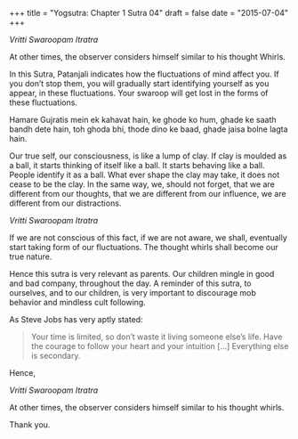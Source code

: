 +++
title = "Yogsutra: Chapter 1 Sutra 04"
draft = false
date = "2015-07-04"
+++

_Vritti Swaroopam Itratra_

At other times, the observer considers himself similar to his thought Whirls.

In this Sutra, Patanjali indicates how the fluctuations of mind affect you. If you don’t stop them, you will gradually start identifying yourself as you appear, in these fluctuations. Your swaroop will get lost in the forms of these fluctuations.

Hamare Gujratis mein ek kahavat hain, ke ghode ko hum, ghade ke saath bandh dete hain, toh ghoda bhi, thode dino ke baad, ghade jaisa bolne lagta hain.

Our true self, our consciousness, is like a lump of clay. If clay is moulded as a ball, it starts thinking of itself like a ball. It starts behaving like a ball. People identify it as a ball. What ever shape the clay may take, it does not cease to be the clay. In the same way, we, should not forget, that we are different from our thoughts, that we are different from our influence, we are different from our distractions.

_Vritti Swaroopam Itratra_

If we are not conscious of this fact, if we are not aware, we shall, eventually start taking form of our fluctuations. The thought whirls shall become our true nature.

Hence this sutra is very relevant as parents. Our children mingle in good and bad company, throughout the day. A reminder of this sutra, to ourselves, and to our children, is very important to discourage mob behavior and mindless cult following.

As Steve Jobs has very aptly stated:

> Your time is limited, so don’t waste it living someone else’s life. Have the courage to follow your heart and your intuition […] Everything else is secondary.

Hence,

_Vritti Swaroopam Itratra_

At other times, the observer considers himself similar to his thought whirls.

Thank you.
